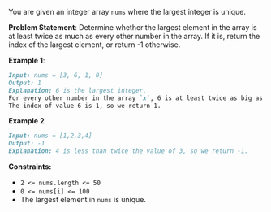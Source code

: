 You are given an integer array `nums` where the largest integer is unique.

**Problem Statement**:
Determine whether the largest element in the array is at least twice as much as every other number in the array. If it is, return the index of the largest element, or return -1 otherwise.

**Example 1**:
```markdown
Input: nums = [3, 6, 1, 0]
Output: 1
Explanation: 6 is the largest integer.
For every other number in the array `x`, 6 is at least twice as big as `x`.
The index of value 6 is 1, so we return 1.
```
**Example 2**
```markdown
Input: nums = [1,2,3,4]
Output: -1
Explanation: 4 is less than twice the value of 3, so we return -1.
```

**Constraints:**
- `2 <= nums.length <= 50`
- `0 <= nums[i] <= 100`
- The largest element in `nums` is unique.